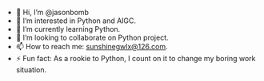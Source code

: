 - 👋 Hi, I’m @jasonbomb
- 👀 I’m interested in Python and AIGC.
- 🌱 I’m currently learning Python.
- 💞️ I’m looking to collaborate on Python project.
- 📫 How to reach me: sunshinegwlx@126.com.
- ⚡ Fun fact: As a rookie to Python, I count on it to change my boring work situation.

<!---
jasonbomb/jasonbomb is a ✨ special ✨ repository because its `README.md` (this file) appears on your GitHub profile.
You can click the Preview link to take a look at your changes.
--->
